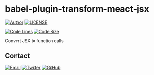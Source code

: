 # babel-plugin-transform-meact-jsx

[![Author](https://img.shields.io/badge/author-sabertaz-lightgrey?style=for-the-badge)](https://github.com/sabertazimi)
[![LICENSE](https://img.shields.io/github/license/sabertazimi/babel-plugin-transform-meact-jsx?style=for-the-badge)](https://raw.githubusercontent.com/sabertazimi/babel-plugin-transform-meact-jsx/master/LICENSE)

[![Code Lines](https://img.shields.io/tokei/lines/github/sabertazimi/babel-plugin-transform-meact-jsx?style=for-the-badge&logo=visualstudiocode)](https://github.com/sabertazimi/babel-plugin-transform-meact-jsx)
[![Code Size](https://img.shields.io/github/languages/code-size/sabertazimi/babel-plugin-transform-meact-jsx?logo=visualstudiocode&style=for-the-badge)](https://github.com/sabertazimi/babel-plugin-transform-meact-jsx)

Convert JSX to function calls

## Contact

[![Email](https://img.shields.io/badge/-Gmail-ea4335?style=for-the-badge&logo=gmail&logoColor=white)](mailto:sabertazimi@gmail.com)
[![Twitter](https://img.shields.io/badge/-Twitter-1da1f2?style=for-the-badge&logo=twitter&logoColor=white)](https://twitter.com/sabertazimi)
[![GitHub](https://img.shields.io/badge/-GitHub-181717?style=for-the-badge&logo=github&logoColor=white)](https://github.com/sabertazimi)
